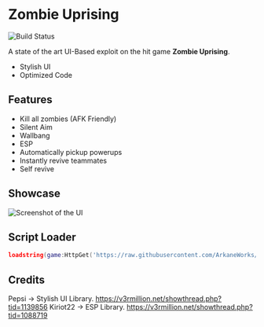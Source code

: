 # Zombie Uprising
![Build Status](https://travis-ci.org/joemccann/dillinger.svg?branch=master)

A state of the art UI-Based exploit on the hit game **Zombie Uprising**.
- Stylish UI
- Optimized Code

## Features

- Kill all zombies (AFK Friendly)
- Silent Aim
- Wallbang
- ESP
- Automatically pickup powerups
- Instantly revive teammates
- Self revive

## Showcase

![Screenshot of the UI](https://i.imgur.com/ywZ7WEg.png)

## Script Loader

```lua
loadstring(game:HttpGet('https://raw.githubusercontent.com/ArkaneWorks/Zombie-Uprising/main/init.lua'))()
```

## Credits
Pepsi -> Stylish UI Library. https://v3rmillion.net/showthread.php?tid=1139856
Kiriot22 -> ESP Library. https://v3rmillion.net/showthread.php?tid=1088719

